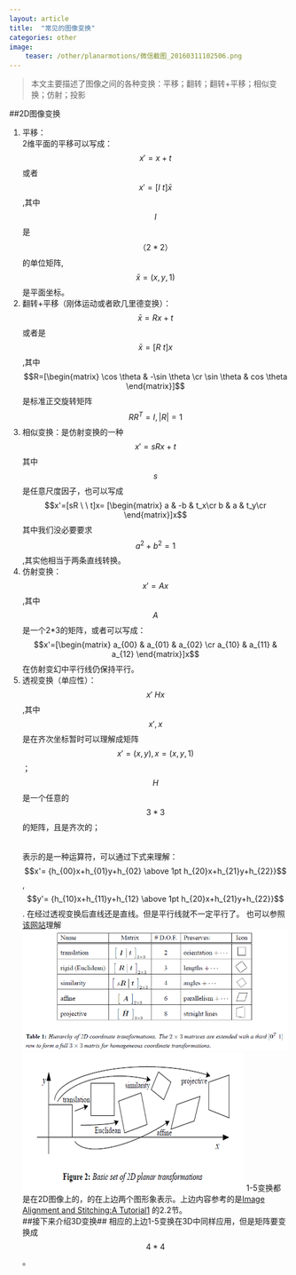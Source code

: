 ```yaml
---
layout: article
title:  "常见的图像变换"
categories: other
image:
    teaser: /other/planarmotions/微信截图_20160311102506.png
---
```


> 本文主要描述了图像之间的各种变换：平移；翻转；翻转+平移；相似变换；仿射；投影

##2D图像变换  
1. 平移：  
2维平面的平移可以写成：$$ x' = x + t $$或者$$ x' = [I\ t] \bar x$$,其中$$I$$是$$（2*2）$$ 的单位矩阵,$$ \bar x=(x,y,1)$$是平面坐标。
2. 翻转+平移（刚体运动或者欧几里德变换）：  
$$\bar x = Rx+t$$或者是$$\bar x = [R\ t]x$$,其中
$$R=[\begin{matrix}
	\cos \theta & -\sin \theta \cr
	\sin \theta & cos \theta
	\end{matrix}]$$
是标准正交旋转矩阵$$RR^T=I,|R|=1$$  
3. 相似变换：是仿射变换的一种  
$$x'=sRx+t$$其中$$s$$是任意尺度因子，也可以写成
$$x'=[sR \ \ t]x=
[\begin{matrix}
a & -b & t_x\cr
b & a  & t_y\cr
\end{matrix}]x$$
其中我们没必要要求$$a^2+b^2=1$$,其实他相当于两条直线转换。
4. 仿射变换：  
$$x'=Ax$$,其中$$A$$是一个2*3的矩阵，或者可以写成：
$$x'=[\begin{matrix}
	a_{00} & a_{01} & a_{02} \cr
	a_{10} & a_{11} & a_{12}
	\end{matrix}]x$$
在仿射变幻中平行线仍保持平行。
5. 透视变换（单应性）：  
$$x' ~ Hx$$,其中$$x',x$$是在齐次坐标暂时可以理解成矩阵$$x'=(x,y),x=(x,y,1)$$；$$H$$是一个任意的$$3*3$$的矩阵，且是齐次的；$$~$$表示的是一种运算符，可以通过下式来理解：
$$x'= {h_{00}x+h_{01}y+h_{02} \above 1pt h_{20}x+h_{21}y+h_{22}}$$,
$$y'= {h_{10}x+h_{11}y+h_{12} \above 1pt h_{20}x+h_{21}y+h_{22}}$$.
在经过透视变换后直线还是直线。但是平行线就不一定平行了。 也可以参照[该网站](http://blog.csdn.net/xiaowei_cqu/article/details/26471527)理解 
![上边几个变换的图](/images/other/planarmotions/微信截图_20160311102133.png)
![图形标识变换](/images/other/planarmotions/微信截图_20160311102506.png)
1-5变换都是在2D图像上的，的在上边两个图形象表示。上边内容参考的是[Image Alignment and Stitching:A Tutorial1](http://research.microsoft.com/pubs/70092/tr-2004-92.pdf) 的2.2节。  
##接下来介绍3D变换##
相应的上边1-5变换在3D中同样应用，但是矩阵要变换成$$4*4$$。
